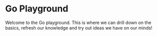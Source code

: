 # Go Playground

Welcome to the Go playground. This is where we can drill down on the basics, refresh our knowledge and try out ideas we have on our minds!